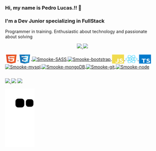 ### Hi, my name is Pedro Lucas.!! 👋
### I'm a Dev Junior specializing in FullStack

<p>Programmer in training. Enthusiastic about technology and passionate about solving</p>
<div align="center">
  <a href="https://github.com/Smooke09">
  <img height="160em" src="https://github-readme-stats.vercel.app/api?username=Smooke09&show_icons=true&theme=merko&include_all_commits=true&count_private=true"/>
  <img height="130em" src="https://github-readme-stats.vercel.app/api/top-langs/?username=Smooke09&layout=compact&langs_count=7&theme=merko"/>
</div>
  
  <div style="display:block"><br/>
 <img align="center" alt="Smooke-HTML" height="30" width="40"
    src="https://raw.githubusercontent.com/devicons/devicon/master/icons/html5/html5-original.svg">
<img align="center" alt="Smooke-CSS" height="30" width="40"
    src="https://raw.githubusercontent.com/devicons/devicon/master/icons/css3/css3-original.svg">
<img align="center" alt="Smooke-SASS" height="30" width="30"
    src="https://cdn.jsdelivr.net/gh/devicons/devicon/icons/sass/sass-original.svg">
<img align="center" alt="Smooke-bootstrap" height="30" width="30"
    src="https://cdn.jsdelivr.net/gh/devicons/devicon/icons/bootstrap/bootstrap-original.svg">
<img align="center" alt="Smooke-Js" height="30" width="40"
    src="https://raw.githubusercontent.com/devicons/devicon/master/icons/javascript/javascript-plain.svg">
<img align="center" alt="Smooke-React" height="30" width="40"
    src="https://raw.githubusercontent.com/devicons/devicon/master/icons/react/react-original.svg">
<img align="center" alt="Smooke-Ts" height="30" width="40"
    src="https://raw.githubusercontent.com/devicons/devicon/master/icons/typescript/typescript-plain.svg">
<img align="center" alt="Smooke-mysql" height="30" width="30"
    src="https://cdn.jsdelivr.net/gh/devicons/devicon/icons/mysql/mysql-original-wordmark.svg">
<img align="center" alt="Smooke-mongoDB" height="30" width="30"
    src="https://cdn.jsdelivr.net/gh/devicons/devicon/icons/mongodb/mongodb-original-wordmark.svg">
<img align="center" alt="Smooke-git" height="30" width="30"
    src="https://cdn.jsdelivr.net/gh/devicons/devicon/icons/git/git-plain-wordmark.svg">
<img align="center" alt="Smooke-node" height="30" width="30"
    src="https://cdn.jsdelivr.net/gh/devicons/devicon/icons/nodejs/nodejs-original.svg">
  </div>
    
 ##
    
  <a href="https://youtube.com/channel/UC7Xzqat6TqvALt5io7o2GTQ" target="_blank"><img src="https://img.shields.io/badge/YouTube-FF0000?style=for-the-badge&logo=youtube&logoColor=white" target="_blank">
    </a>
  <a href="https://www.instagram.com/pedrolucas771" target="_blank"><img src="https://img.shields.io/badge/-Instagram-%23E4405F?style=for-the-badge&logo=instagram&logoColor=white" target="_blank"></a>
  <a href="https://www.linkedin.com/in/pedro-lucas-358332168" target="_blank"><img src="https://img.shields.io/badge/-LinkedIn-%230077B5?style=for-the-badge&logo=linkedin&logoColor=white" target="_blank">
  </a> 
  
![Snake animation](https://github.com/Smooke09/Smooke09/blob/output/github-contribution-grid-snake.svg)
 
</div>
